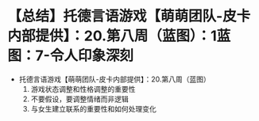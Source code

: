 # 【总结】托德言语游戏【萌萌团队-皮卡内部提供】：20.第八周（蓝图）：1蓝图：7-令人印象深刻

-   托德言语游戏【萌萌团队-皮卡内部提供】：20.第八周（蓝图）
    1.  游戏状态调整和性格调整的重要性
    2.  不要假设，要调整情绪而非逻辑
    3.  与女生建立联系的重要性和如何处理变化